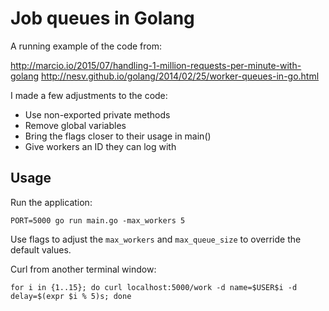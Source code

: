 # Job queues in Golang

A running example of the code from:

http://marcio.io/2015/07/handling-1-million-requests-per-minute-with-golang
http://nesv.github.io/golang/2014/02/25/worker-queues-in-go.html

I made a few adjustments to the code:

* Use non-exported private methods
* Remove global variables
* Bring the flags closer to their usage in main()
* Give workers an ID they can log with

## Usage

Run the application:

```
PORT=5000 go run main.go -max_workers 5
```

Use flags to adjust the `max_workers` and `max_queue_size` to override the default values.

Curl from another terminal window:

```
for i in {1..15}; do curl localhost:5000/work -d name=$USER$i -d delay=$(expr $i % 5)s; done
```
